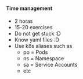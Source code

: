 #### Time management

- 2 horas
- 15-20 exercises
- Do not get stuck :D
- Know yaml files :D
- Use k8s aliases such as
  - po = Pods
  - ns = Namespace
  - sa = Service Accounts
  - etc
